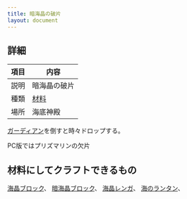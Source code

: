 ```yaml
---
title: 暗海晶の破片
layout: document
---
```

## 詳細

|項目|内容|
|---|---|
|説明|暗海晶の破片|
|種類|[材料](材料)|
|場所|海底神殿|

[ガーディアン](ガーディアン)を倒すと時々ドロップする。

PC版ではプリズマリンの欠片

## 材料にしてクラフトできるもの

[海晶ブロック](海晶ブロック)、
[暗海晶ブロック](暗海晶ブロック)、
[海晶レンガ](海晶レンガ)、
[海のランタン](海のランタン)、
